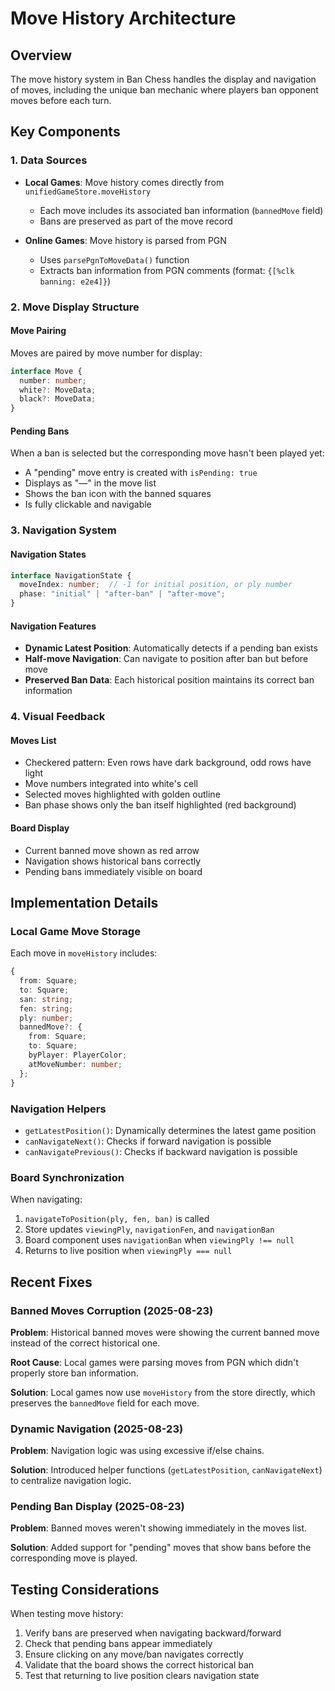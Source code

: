 # Move History Architecture

## Overview
The move history system in Ban Chess handles the display and navigation of moves, including the unique ban mechanic where players ban opponent moves before each turn.

## Key Components

### 1. Data Sources
- **Local Games**: Move history comes directly from `unifiedGameStore.moveHistory`
  - Each move includes its associated ban information (`bannedMove` field)
  - Bans are preserved as part of the move record
  
- **Online Games**: Move history is parsed from PGN
  - Uses `parsePgnToMoveData()` function
  - Extracts ban information from PGN comments (format: `{[%clk banning: e2e4]}`)

### 2. Move Display Structure

#### Move Pairing
Moves are paired by move number for display:
```typescript
interface Move {
  number: number;
  white?: MoveData;
  black?: MoveData;
}
```

#### Pending Bans
When a ban is selected but the corresponding move hasn't been played yet:
- A "pending" move entry is created with `isPending: true`
- Displays as "—" in the move list
- Shows the ban icon with the banned squares
- Is fully clickable and navigable

### 3. Navigation System

#### Navigation States
```typescript
interface NavigationState {
  moveIndex: number;  // -1 for initial position, or ply number
  phase: "initial" | "after-ban" | "after-move";
}
```

#### Navigation Features
- **Dynamic Latest Position**: Automatically detects if a pending ban exists
- **Half-move Navigation**: Can navigate to position after ban but before move
- **Preserved Ban Data**: Each historical position maintains its correct ban information

### 4. Visual Feedback

#### Moves List
- Checkered pattern: Even rows have dark background, odd rows have light
- Move numbers integrated into white's cell
- Selected moves highlighted with golden outline
- Ban phase shows only the ban itself highlighted (red background)

#### Board Display
- Current banned move shown as red arrow
- Navigation shows historical bans correctly
- Pending bans immediately visible on board

## Implementation Details

### Local Game Move Storage
Each move in `moveHistory` includes:
```typescript
{
  from: Square;
  to: Square;
  san: string;
  fen: string;
  ply: number;
  bannedMove?: {
    from: Square;
    to: Square;
    byPlayer: PlayerColor;
    atMoveNumber: number;
  };
}
```

### Navigation Helpers
- `getLatestPosition()`: Dynamically determines the latest game position
- `canNavigateNext()`: Checks if forward navigation is possible
- `canNavigatePrevious()`: Checks if backward navigation is possible

### Board Synchronization
When navigating:
1. `navigateToPosition(ply, fen, ban)` is called
2. Store updates `viewingPly`, `navigationFen`, and `navigationBan`
3. Board component uses `navigationBan` when `viewingPly !== null`
4. Returns to live position when `viewingPly === null`

## Recent Fixes

### Banned Moves Corruption (2025-08-23)
**Problem**: Historical banned moves were showing the current banned move instead of the correct historical one.

**Root Cause**: Local games were parsing moves from PGN which didn't properly store ban information.

**Solution**: Local games now use `moveHistory` from the store directly, which preserves the `bannedMove` field for each move.

### Dynamic Navigation (2025-08-23)
**Problem**: Navigation logic was using excessive if/else chains.

**Solution**: Introduced helper functions (`getLatestPosition`, `canNavigateNext`) to centralize navigation logic.

### Pending Ban Display (2025-08-23)
**Problem**: Banned moves weren't showing immediately in the moves list.

**Solution**: Added support for "pending" moves that show bans before the corresponding move is played.

## Testing Considerations

When testing move history:
1. Verify bans are preserved when navigating backward/forward
2. Check that pending bans appear immediately
3. Ensure clicking on any move/ban navigates correctly
4. Validate that the board shows the correct historical ban
5. Test that returning to live position clears navigation state